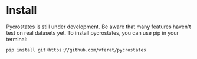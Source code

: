 
# Install

Pycrostates is still under development. Be aware that many features haven't test on real datasets yet.
To install pycrostates, you can use pip in your terminal:

```pip install git+https://github.com/vferat/pycrostates```